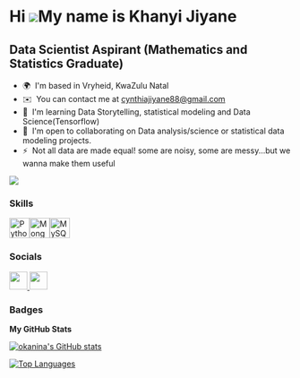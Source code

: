 Hi ![](https://user-images.githubusercontent.com/18350557/176309783-0785949b-9127-417c-8b55-ab5a4333674e.gif)My name is Khanyi Jiyane
=====================================================================================================================================

Data Scientist Aspirant (Mathematics and Statistics Graduate)
-------------------------------------------------------------

* 🌍  I'm based in Vryheid, KwaZulu Natal
* ✉️  You can contact me at [cynthiajiyane88@gmail.com](mailto:cynthiajiyane88@gmail.com)
* 🧠  I'm learning Data Storytelling, statistical modeling and Data Science(Tensorflow)
* 🤝  I'm open to collaborating on Data analysis/science or statistical data modeling projects.
* ⚡  Not all data are made equal! some are noisy, some are messy...but we wanna make them useful

<a href="https://www.github.com/okanina" target="_blank" rel="noreferrer"><img
src="https://img.shields.io/github/followers/okanina?logo=github&style=for-the-badge&color=ef4444&labelColor=0f172a" /></a>

### Skills


<p align="left">
<a href="https://www.python.org/" target="_blank" rel="noreferrer"><img src="https://raw.githubusercontent.com/danielcranney/readme-generator/main/public/icons/skills/python-colored.svg" width="36" height="36" alt="Python" /></a><a href="https://www.mongodb.com/" target="_blank" rel="noreferrer"><img src="https://raw.githubusercontent.com/danielcranney/readme-generator/main/public/icons/skills/mongodb-colored.svg" width="36" height="36" alt="MongoDB" /></a><a href="https://www.mysql.com/" target="_blank" rel="noreferrer"><img src="https://raw.githubusercontent.com/danielcranney/readme-generator/main/public/icons/skills/mysql-colored.svg" width="36" height="36" alt="MySQL" /></a>
</p>


### Socials

<p align="left"> <a href="https://www.github.com/okanina" target="_blank" rel="noreferrer"> <picture> <source media="(prefers-color-scheme: dark)" srcset="https://raw.githubusercontent.com/danielcranney/readme-generator/main/public/icons/socials/github-dark.svg" /> <source media="(prefers-color-scheme: light)" srcset="https://raw.githubusercontent.com/danielcranney/readme-generator/main/public/icons/socials/github.svg" /> <img src="https://raw.githubusercontent.com/danielcranney/readme-generator/main/public/icons/socials/github.svg" width="32" height="32" /> </picture> </a> <a href="https://www.linkedin.com/in/khanyisile-jiyane-3b435453/" target="_blank" rel="noreferrer"> <picture> <source media="(prefers-color-scheme: dark)" srcset="https://raw.githubusercontent.com/danielcranney/readme-generator/main/public/icons/socials/linkedin-dark.svg" /> <source media="(prefers-color-scheme: light)" srcset="https://raw.githubusercontent.com/danielcranney/readme-generator/main/public/icons/socials/linkedin.svg" /> <img src="https://raw.githubusercontent.com/danielcranney/readme-generator/main/public/icons/socials/linkedin.svg" width="32" height="32" /> </picture> </a></p>

### Badges

<b>My GitHub Stats</b>

<a href="http://www.github.com/okanina"><img src="https://github-readme-stats.vercel.app/api?username=okanina&show_icons=true&hide=issues,contribs&count_private=true&title_color=84cc16&text_color=22c55e&icon_color=ef4444&bg_color=0f172a&hide_border=true&show_icons=true" alt="okanina's GitHub stats" /></a>

<a href="https://github.com/okanina" align="left"><img src="https://github-readme-stats.vercel.app/api/top-langs/?username=okanina&langs_count=10&title_color=84cc16&text_color=22c55e&icon_color=ef4444&bg_color=0f172a&hide_border=true&locale=en&custom_title=Top%20%Languages" alt="Top Languages" /></a>

